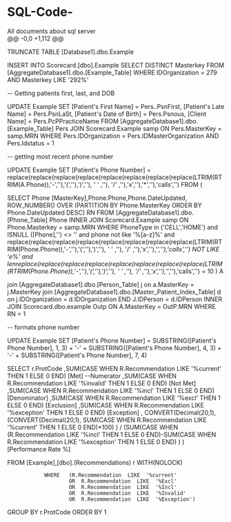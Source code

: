 # SQL-Code-
All documents about sql server  
@@ -0,0 +1,112 @@


TRUNCATE TABLE	[Database1].dbo.Example




INSERT INTO Scorecard.[dbo].Example
SELECT  DISTINCT  Masterkey
FROM	[AggregateDatabase1].dbo.[Example_Table]
WHERE	IDOrganization = 279
AND Masterkey LIKE '292%'





-- Getting patients first, last, and DOB


UPDATE Example
SET	[Patient's First Name]	= Pers..PsnFirst,	[Patient's Late Name]	=  Pers.PsnLaSt,	[Patient's Date of Birth]	=  Pers.Psnous,	[Client Name]	= Pers.PcPPracticeName
FROM [AggregateDatabase1].dbo.[Example_Table] Pers
JOIN  Scorecard.Example  samp
ON  Pers.MasterKey	=   samp.MRN
WHERE Pers.IDOrganization = Pers.IDMasterOrganization
AND  Pers.Idstatus = 1




--  getting most recent phone number

UPDATE  Example
SET	[Patient's  Phone  Number]	=  replace(replace(replace(replace(replace(replace(replace(replace(LTRIM(RTRIM(A.Phone)),'-',''),'(',''),')',''), ' ' ,''), '/' ,''),'x',''),'*',''),'calls','')
FROM (

SELECT  Phone [MasterKey],Phone.Phone,Phone.DateUpdated, ROW_NUMBER()  OVER (PARTITION BY Phone.MasterKey ORDER BY Phone.DateUpdated DESC) RN
FROM  [AggregateDatabase1].dbo.[Phone_Table]   Phone 
	INNER  JOIN  Scorecard.Example samp
ON Phone.Masterkey = samp.MRN
WHERE  PhoneType  in ('CELL','HOME') 
and  ISNULL ([Phone],'')  <> ''
and phone not  like  '%[a-z]%'
and  replace(replace(replace(replace(replace(replace(replace(replace(LTRIM(RTRIM(Phone.Phone)),'-',''),'(',''),')',''), ' ' ,''), '/' ,''),'x',''),'*',''),'calls','') NOT LIKE 'e%'
and lenreplace(replace(replace(replace(replace(replace(replace(replace(LTRIM(RTRIM(Phone.Phone)),'-',''),'(',''),')',''), ' ' ,''), '/' ,''),'x',''),'*',''),'calls','') = 10
) A

join [AggregateDatabase1].dbo.[Person_Table] j 	on a.MasterKey = j.MasterKey
join [AggregateDatabase1].dbo.[Master_Patient_Index_Table]  d  on  j.IDOrganization =  d.IDOrganization  END J.IDPerson = d.IDPerson 
INNER JOIN Scorecard.dbo.example Outp
ON A.MasterKey = OutP.MRN
WHERE  RN = 1





--  formats  phone  number

UPDATE  Example 
SET [Patient's   Phone  Number] =  SUBSTRING([Patient's  Phone  Number], 	1, 	3) +  '-' +
							SUBSTRING{[Patient's  Phone  Number],  4,	3) + '-' +
							SUBSTRING([Patient's  Phone  Number],  7,	4)















SELECT r.ProtCode
						,SUM(CASE  WHEN  R.Recommendation  LIKE	'%current'  THEN 1
								ELSE  0
							END)	[Met]	--Numerator
						,SUM(CASE  WHEN  R.Recommendation  LIKE	'%invalid' THEN 1
								ELSE  0
							END)	[Not Met]
						,SUM(CASE  WHEN  R.Recommendation  LIKE	'%incl'  THEN 1
								ELSE  0
							END)	[Denominator]
						,SUM(CASE  WHEN  R.Recommendation  LIKE	'%excl'  THEN 1
								ELSE  0
							END)	[Exclusion]
						,SUM(CASE  WHEN  R.Recommendation  LIKE	'%exception'  THEN 1
								ELSE  0
							END)	[Exception]
						,
					CONVERT(Decimal(20,1),
				  (CONVERT{Decimal(20,1), SUM(CASE WHEN R.Recommendation LIKE '%current' THEN 1  ELSE	0  END)*100)  )
						/
(SUM(CASE  WHEN  (R.Recommendation  LIKE   '%incl' THEN	1  ELSE	0  END)-SUM(CASE  WHEN  R.Recommendation  LIKE  '%exception'  THEN 1  ELSE	0  END) )
)	[Performance  Rate  %]


FROM 	[Example],[dbo].(Recommendations)  r WITH(NOLOCK)

				WHERE 	(R.Recommendation  LIKE  '%current'
						OR  R.Recommendation  LIKE  '%Excl' 
						OR  R.Recommendation  LIKE  '%Incl'
						OR  R.Recommendation  LIKE  '%Invalid'
						OR  R.Recommendation  LIKE  '%Exception')
GROUP BY r.ProtCode
ORDER BY 1
